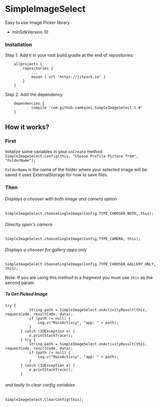 # SimpleImageSelect
Easy to use Image Picker library
- minSdkVersion 10

### Installation

Step 1. Add it in your root build.gradle at the end of repositories:
```
	allprojects {
		repositories {
			...
			maven { url 'https://jitpack.io' }
		}
	}
```
Step 2. Add the dependency
```
	dependencies {
	        compile 'com.github.samkazmi:SimpleImageSelect:1.0'
	}
```

## How it works?

### First

Initalize some variables in your `onCreate` method
 `SimpleImageSelect.Config(this, "Choose Profile Picture from", "FolderName");`

 `FolderName` is the name of the folder where your selected image will be saved
 it uses ExternalStorage for now to save files.

 ### Then
 ###### Displays a chooser with both image and camera option
`SimpleImageSelect.chooseSingleImage(Config.TYPE_CHOOSER_BOTH, this);`
 ###### Direclty open's camera
`SimpleImageSelect.chooseSingleImage(Config.TYPE_CAMERA, this);`
 ###### Displays a chooser for gallery apps only
`SimpleImageSelect.chooseSingleImage(Config.TYPE_CHOOSER_GALLERY_ONLY, this);`

Note: If you are using this method in a fragment you must use `this` as the second param

##### To Get Picked Image

 ```
 try {
            String path = SimpleImageSelect.onActivityResult(this, requestCode, resultCode, data);
            if (path != null) {
                Log.v("MainActiviy", "app: " + path);
            }
        } catch (IOException e) {
            e.printStackTrace();
        } try {
            String path = SimpleImageSelect.onActivityResult(this, requestCode, resultCode, data);
            if (path != null) {
                Log.v("MainActiviy", "app: " + path);
            }
        } catch (IOException e) {
            e.printStackTrace();
        }
```

###### and lastly to clear config variables

```
SimpleImageSelect.ClearConfig(this);
```




